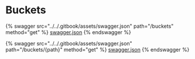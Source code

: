 # Buckets

{% swagger src="../../.gitbook/assets/swagger.json" path="/buckets" method="get" %}
[swagger.json](../../.gitbook/assets/swagger.json)
{% endswagger %}

{% swagger src="../../.gitbook/assets/swagger.json" path="/buckets/{path}" method="get" %}
[swagger.json](../../.gitbook/assets/swagger.json)
{% endswagger %}
